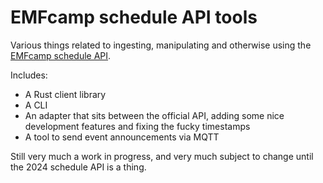 # EMFcamp schedule API tools

Various things related to ingesting, manipulating and otherwise using the [EMFcamp schedule API](https://developer.emfcamp.org/schedule).

Includes:

- A Rust client library
- A CLI
- An adapter that sits between the official API, adding some nice development features and fixing the fucky timestamps
- A tool to send event announcements via MQTT

Still very much a work in progress, and very much subject to change until the 2024 schedule API is a thing.
